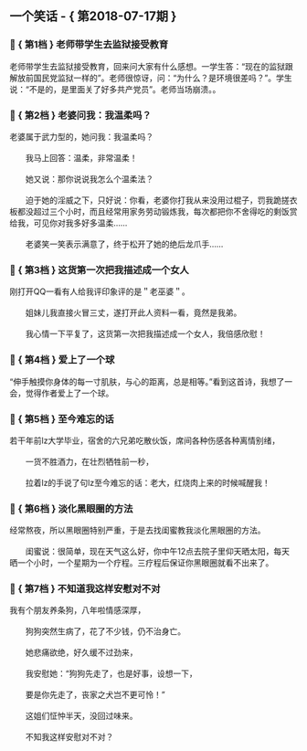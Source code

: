 ## 一个笑话 - { 第2018-07-17期 }
</hr>

### :jack_o_lantern: { 第1档 } 老师带学生去监狱接受教育
老师带学生去监狱接受教育，回来问大家有什么感想。一学生答：“现在的监狱跟解放前国民党监狱一样的”。老师很惊讶，问：“为什么？是环境很差吗？”。学生说：“不是的，是里面关了好多共产党员”。老师当场崩溃。。


### :jack_o_lantern: { 第2档 } 老婆问我：我温柔吗？
老婆属于武力型的，她问我：我温柔吗？<br/><br/>　　我马上回答：温柔，非常温柔！<br/><br/>　　她又说：那你说说我怎么个温柔法？<br/><br/>　　迫于她的淫威之下，只好说：你看，老婆你打我从来没用过棍子，罚我跪搓衣板都没超过三个小时，而且经常用家务劳动锻炼我，每次都把你不舍得吃的剩饭赏给我，可见你对我多好多温柔……<br/><br/>　　老婆笑一笑表示满意了，终于松开了她的绝后龙爪手……


### :jack_o_lantern: { 第3档 } 这货第一次把我描述成一个女人
刚打开QQ一看有人给我评印象评的是＂老巫婆＂。<br/><br/>　　姐妹儿我直接火冒三丈，遂打开此人资料一看，竟然是我弟。<br/><br/>　　我心情一下平复了，这货第一次把我描述成一个女人，我倍感欣慰！


### :jack_o_lantern: { 第4档 } 爱上了一个球
“伸手触摸你身体的每一寸肌肤，与心的距离，总是相等。”看到这首诗，我想了一会，觉得作者爱上了一个球。


### :jack_o_lantern: { 第5档 } 至今难忘的话
若干年前lz大学毕业，宿舍的六兄弟吃散伙饭，席间各种伤感各种离情别绪，<br/><br/>　　一货不胜酒力，在壮烈牺牲前一秒，<br/><br/>　　拉着lz的手说了句lz至今难忘的话：老大，红烧肉上来的时候喊醒我！


### :jack_o_lantern: { 第6档 } 淡化黑眼圈的方法
经常熬夜，所以黑眼圈特别严重，于是去找闺蜜教我淡化黑眼圈的方法。<br/><br/>　　闺蜜说：很简单，现在天气这么好，你中午12点去院子里仰天晒太阳，每天晒一个小时，一个星期为一个疗程。三疗程后保证你黑眼圈就看不出来了。


### :jack_o_lantern: { 第7档 } 不知道我这样安慰对不对
我有个朋友养条狗，八年啦情感深厚，<br/><br/>　　狗狗突然生病了，花了不少钱，仍不治身亡。<br/><br/>　　她悲痛欲绝，好久缓不过劲来，<br/><br/>　　我安慰她：“狗狗先走了，也是好事，设想一下，<br/><br/>　　要是你先走了，丧家之犬岂不更可怜！”<br/><br/>　　这姐们怔忡半天，没回过味来。<br/><br/>　　不知我这样安慰对不对？

